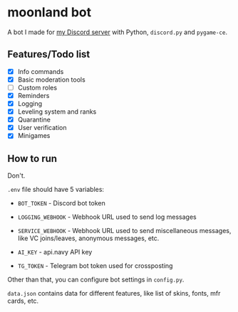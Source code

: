 # moonland bot

A bot I made for [my Discord server](https://discord.gg/s3NrXyYjnG) with Python, `discord.py` and `pygame-ce`.

## Features/Todo list

- [x] Info commands
- [x] Basic moderation tools
- [ ] Custom roles
- [x] Reminders
- [x] Logging
- [x] Leveling system and ranks
- [x] Quarantine
- [x] User verification
- [x] Minigames

## How to run

Don't.

`.env` file should have 5 variables:

- `BOT_TOKEN` - Discord bot token

- `LOGGING_WEBHOOK` - Webhook URL used to send log messages

- `SERVICE_WEBHOOK` - Webhook URL used to send miscellaneous messages, like VC joins/leaves, anonymous messages, etc.

- `AI_KEY` - api.navy API key

- `TG_TOKEN` - Telegram bot token used for crossposting

Other than that, you can configure bot settings in `config.py`.

`data.json` contains data for different features, like list of skins, fonts, mfr cards, etc.
